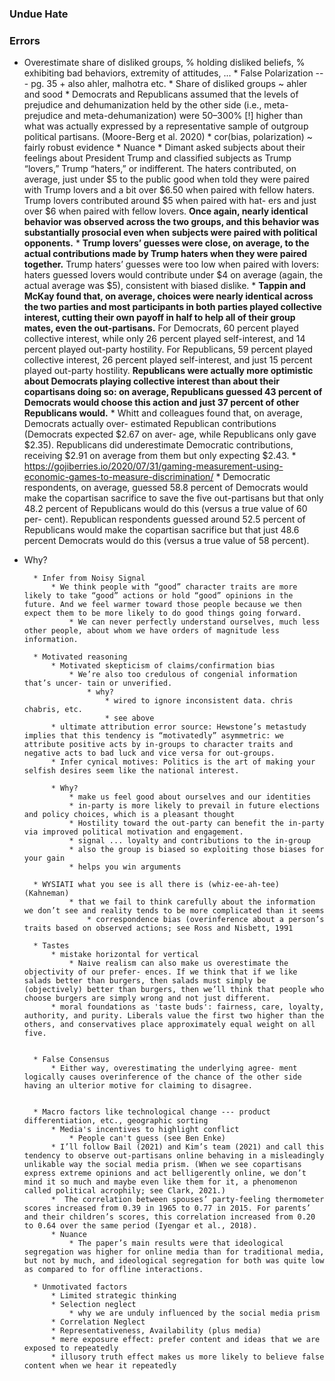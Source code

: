 ### Undue Hate

### Errors

* Overestimate share of disliked groups, % holding disliked beliefs, % exhibiting bad behaviors, extremity of attitudes, ...
		* False Polarization --- pg. 35 + also ahler, malhotra etc.
		* Share of disliked groups ~ ahler and sood
		* Democrats and Republicans assumed that the levels of prejudice and dehumanization held by the other side (i.e., meta-prejudice and meta-dehumanization) were 50–300% [!] higher than what was actually expressed by a representative sample of outgroup political partisans. (Moore-Berg et al. 2020)
		* cor(bias, polarization) ~ fairly robust evidence
		* Nuance
			* Dimant asked subjects about their feelings about President Trump and classified subjects as Trump “lovers,” Trump “haters,” or indifferent. The haters contributed, on average, just under $5 to the public good when told they were paired with Trump lovers and a bit over $6.50 when paired with fellow haters. Trump lovers contributed around $5 when paired with hat- ers and just over $6 when paired with fellow lovers. **Once again, nearly identical behavior was observed across the two groups, and this behavior was substantially prosocial even when subjects were paired with political opponents.**
				* **Trump lovers’ guesses were close, on average, to the actual contributions made by Trump haters when they were paired together.** Trump haters’ guesses were too low when paired with lovers: haters guessed lovers would contribute under $4 on average (again, the actual average was $5), consistent with biased dislike.
			* **Tappin and McKay found that, on average, choices were nearly identical across the two parties and most participants in both parties played collective interest, cutting their own payoff in half to help all of their group mates, even the out-partisans.** For Democrats, 60 percent played collective interest, while only 26 percent played self-interest, and 14 percent played out-party hostility. For Republicans, 59 percent played collective interest, 26 percent played self-interest, and just 15 percent played out-party hostility.
				**Republicans were actually more optimistic about Democrats playing collective interest than about their copartisans doing so: on average, Republicans guessed 43 percent of Democrats would choose this action and just 37 percent of other Republicans would.**
			* Whitt and colleagues found that, on average, Democrats actually over- estimated Republican contributions (Democrats expected $2.67 on aver- age, while Republicans only gave $2.35). Republicans did underestimate Democratic contributions, receiving $2.91 on average from them but only expecting $2.43.
			* https://gojiberries.io/2020/07/31/gaming-measurement-using-economic-games-to-measure-discrimination/
			* Democratic respondents, on average, guessed 58.8 percent of Democrats would make the copartisan sacrifice to save the five out-partisans but that only 48.2 percent of Republicans would do this (versus a true value of 60 per- cent). Republican respondents guessed around 52.5 percent of Republicans would make the copartisan sacrifice but that just 48.6 percent Democrats would do this (versus a true value of 58 percent). 


* Why?

		* Infer from Noisy Signal
			* We think people with “good” character traits are more likely to take “good” actions or hold “good” opinions in the future. And we feel warmer toward those people because we then expect them to be more likely to do good things going forward.
				* We can never perfectly understand ourselves, much less other people, about whom we have orders of magnitude less information.

		* Motivated reasoning
			* Motivated skepticism of claims/confirmation bias
				* We’re also too credulous of congenial information that’s uncer- tain or unverified. 
					* why?
						* wired to ignore inconsistent data. chris chabris, etc.
						* see above
			* ultimate attribution error source: Hewstone’s metastudy implies that this tendency is “motivatedly” asymmetric: we attribute positive acts by in-groups to character traits and negative acts to bad luck and vice versa for out-groups.
			* Infer cynical motives: Politics is the art of making your selfish desires seem like the national interest.

			* Why?
				* make us feel good about ourselves and our identities 
				* in-party is more likely to prevail in future elections and policy choices, which is a pleasant thought
				* Hostility toward the out-party can benefit the in-party via improved political motivation and engagement.
				* signal ... loyalty and contributions to the in-group
				* also the group is biased so exploiting those biases for your gain
				* helps you win arguments

		* WYSIATI what you see is all there is (whiz-ee-ah-tee) (Kahneman)
				* that we fail to think carefully about the information we don’t see and reality tends to be more complicated than it seems
					* correspondence bias (overinference about a person’s traits based on observed actions; see Ross and Nisbett, 1991

		* Tastes
			* mistake horizontal for vertical 
				* Naive realism can also make us overestimate the objectivity of our prefer- ences. If we think that if we like salads better than burgers, then salads must simply be (objectively) better than burgers, then we’ll think that people who choose burgers are simply wrong and not just different.
			* moral foundations as 'taste buds': fairness, care, loyalty, authority, and purity. Liberals value the first two higher than the others, and conservatives place approximately equal weight on all five. 


		* False Consensus
			* Either way, overestimating the underlying agree- ment logically causes overinference of the chance of the other side having an ulterior motive for claiming to disagree.


		* Macro factors like technological change --- product differentiation, etc., geographic sorting
			* Media's incentives to highlight conflict
				* People can't guess (see Ben Enke)
			* I’ll follow Bail (2021) and Kim’s team (2021) and call this tendency to observe out-partisans online behaving in a misleadingly unlikable way the social media prism. (When we see copartisans express extreme opinions and act belligerently online, we don’t mind it so much and maybe even like them for it, a phenomenon called political acrophily; see Clark, 2021.)
			*  The correlation between spouses’ party-feeling thermometer scores increased from 0.39 in 1965 to 0.77 in 2015. For parents’ and their children’s scores, this correlation increased from 0.20 to 0.64 over the same period (Iyengar et al., 2018). 
			* Nuance
				* The paper’s main results were that ideological segregation was higher for online media than for traditional media, but not by much, and ideological segregation for both was quite low as compared to for offline interactions.
		
		* Unmotivated factors
			* Limited strategic thinking
			* Selection neglect
				* why we are unduly influenced by the social media prism
			* Correlation Neglect
			* Representativeness, Availability (plus media)
			* mere exposure effect: prefer content and ideas that we are exposed to repeatedly
			* illusory truth effect makes us more likely to believe false content when we hear it repeatedly



